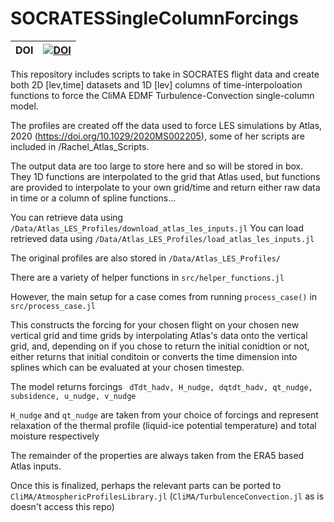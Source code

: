# SOCRATESSingleColumnForcings

| **DOI**                           | [![DOI][zenodo-img]][zenodo-latest-url]          |
|-----------------------------------|--------------------------------------------------|

[zenodo-img]: https://zenodo.org/badge/585317234.svg
[zenodo-latest-url]: https://doi.org/10.5281/zenodo.14945665


This repository includes scripts to take in SOCRATES flight data and create both 2D [lev,time] datasets and 1D [lev] columns of time-interpoloation functions to force the CliMA EDMF Turbulence-Convection single-column model.

The profiles are created off the data used to force LES simulations by Atlas, 2020 (https://doi.org/10.1029/2020MS002205), some of her scripts are included in /Rachel_Atlas_Scripts.

The output data are too large to store here and so will be stored in box. They 1D functions are interpolated to the grid that Atlas used, but functions are provided to interpolate to your own grid/time and return either raw data in time or a column of spline functions...


You can retrieve data using `/Data/Atlas_LES_Profiles/download_atlas_les_inputs.jl`
You can load retrieved data using  `/Data/Atlas_LES_Profiles/load_atlas_les_inputs.jl`

The original profiles are also stored in `/Data/Atlas_LES_Profiles/`

There are a variety of helper functions in `src/helper_functions.jl`

However, the main setup for a case comes from running `process_case()` in `src/process_case.jl`

This constructs the forcing for your chosen flight on your chosen new vertical grid and time grids by interpolating Atlas's data onto the vertical grid, and, depending on if you chose to return the initial conidtion or not, either returns that initial conditoin or converts the time dimension into splines which can be evaluated at your chosen timestep. 


The model returns forcings ` dTdt_hadv, H_nudge, dqtdt_hadv, qt_nudge, subsidence, u_nudge, v_nudge`

`H_nudge` and `qt_nudge` are taken from your choice of forcings and represent relaxation of the thermal profile (liquid-ice potential temperature) and total moisture respectively

The remainder of the properties are always taken from the ERA5 based Atlas inputs.



Once this is finalized, perhaps the relevant parts can be ported to `CliMA/AtmosphericProfilesLibrary.jl` (`CliMA/TurbulenceConvection.jl` as is doesn't access this repo)
